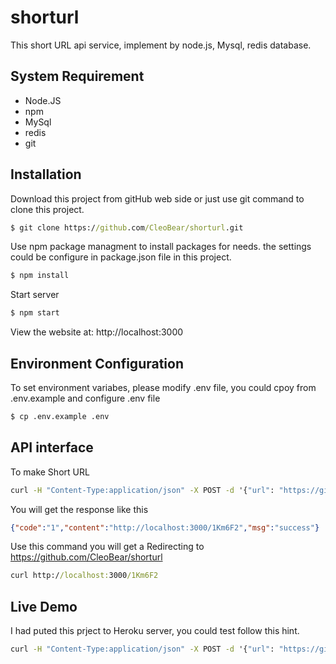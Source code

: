 # shorturl
This short URL api service, implement by node.js, Mysql, redis database.

## System Requirement

* Node.JS
* npm
* MySql
* redis
* git
  
## Installation

Download this project from gitHub web side or just use git command to clone this project.
```cmd
$ git clone https://github.com/CleoBear/shorturl.git
```
Use npm package managment to install packages for needs.
the settings could be configure in package.json file in this project.

```cmd
$ npm install
```
Start server
```cmd
$ npm start
```
View the website at: http://localhost:3000

## Environment Configuration
To set environment variabes, please modify .env file, you could cpoy from .env.example and configure .env file

```cmd
$ cp .env.example .env 
```
## API interface

To make Short URL

```cmd
curl -H "Content-Type:application/json" -X POST -d '{"url": "https://github.com/CleoBear/shorturl"}' http://localhost:3000/generate
```
You will get the response like this
```json
{"code":"1","content":"http://localhost:3000/1Km6F2","msg":"success"}
```
Use this command you will get a Redirecting to https://github.com/CleoBear/shorturl

```cmd
curl http://localhost:3000/1Km6F2
```
## Live Demo

I had puted this prject to Heroku server, you could test follow this hint.

```cmd
curl -H "Content-Type:application/json" -X POST -d '{"url": "https://github.com/CleoBear/shorturl"}' https://short-url-cc.herokuapp.com/generate
```